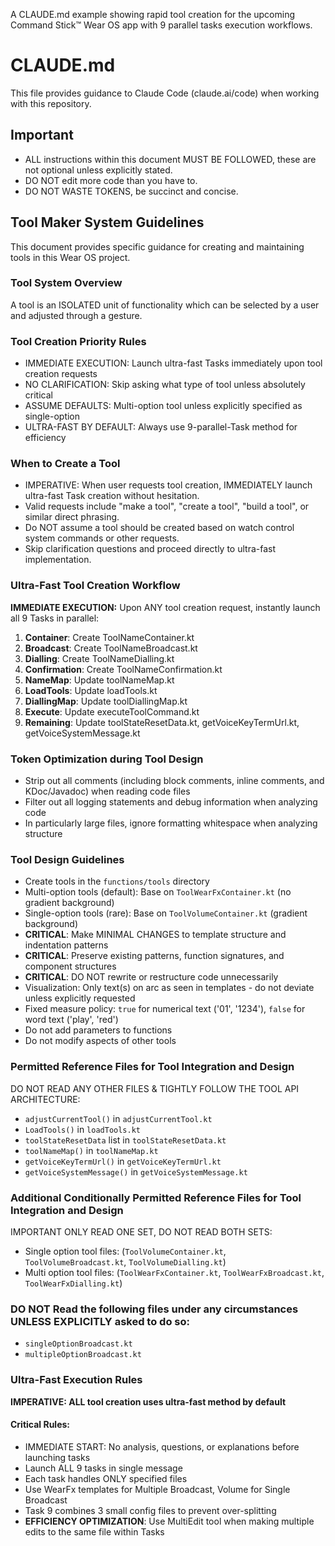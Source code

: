 A CLAUDE.md example showing rapid tool creation for the upcoming Command Stick™ Wear OS app with 9 parallel tasks execution workflows.

# CLAUDE.md

This file provides guidance to Claude Code (claude.ai/code) when working with this repository.

## Important
- ALL instructions within this document MUST BE FOLLOWED, these are not optional unless explicitly stated.
- DO NOT edit more code than you have to.
- DO NOT WASTE TOKENS, be succinct and concise.

## Tool Maker System Guidelines
This document provides specific guidance for creating and maintaining tools in this Wear OS project.

### Tool System Overview

A tool is an ISOLATED unit of functionality which can be selected by a user and adjusted through a gesture.

### Tool Creation Priority Rules
- IMMEDIATE EXECUTION: Launch ultra-fast Tasks immediately upon tool creation requests
- NO CLARIFICATION: Skip asking what type of tool unless absolutely critical
- ASSUME DEFAULTS: Multi-option tool unless explicitly specified as single-option
- ULTRA-FAST BY DEFAULT: Always use 9-parallel-Task method for efficiency

### When to Create a Tool
- IMPERATIVE: When user requests tool creation, IMMEDIATELY launch ultra-fast Task creation without hesitation.
- Valid requests include "make a tool", "create a tool", "build a tool", or similar direct phrasing.
- Do NOT assume a tool should be created based on watch control system commands or other requests.
- Skip clarification questions and proceed directly to ultra-fast implementation.

### Ultra-Fast Tool Creation Workflow
**IMMEDIATE EXECUTION:** Upon ANY tool creation request, instantly launch all 9 Tasks in parallel:
1. **Container**: Create ToolNameContainer.kt
2. **Broadcast**: Create ToolNameBroadcast.kt  
3. **Dialling**: Create ToolNameDialling.kt
4. **Confirmation**: Create ToolNameConfirmation.kt
5. **NameMap**: Update toolNameMap.kt
6. **LoadTools**: Update loadTools.kt
7. **DiallingMap**: Update toolDiallingMap.kt
8. **Execute**: Update executeToolCommand.kt
9. **Remaining**: Update toolStateResetData.kt, getVoiceKeyTermUrl.kt, getVoiceSystemMessage.kt

### Token Optimization during Tool Design
- Strip out all comments (including block comments, inline comments, and KDoc/Javadoc) when reading code files
- Filter out all logging statements and debug information when analyzing code
- In particularly large files, ignore formatting whitespace when analyzing structure

### Tool Design Guidelines
- Create tools in the `functions/tools` directory
- Multi-option tools (default): Base on `ToolWearFxContainer.kt` (no gradient background)
- Single-option tools (rare): Base on `ToolVolumeContainer.kt` (gradient background)
- **CRITICAL**: Make MINIMAL CHANGES to template structure and indentation patterns
- **CRITICAL**: Preserve existing patterns, function signatures, and component structures
- **CRITICAL**: DO NOT rewrite or restructure code unnecessarily
- Visualization: Only text(s) on arc as seen in templates - do not deviate unless explicitly requested
- Fixed measure policy: `true` for numerical text ('01', '1234'), `false` for word text ('play', 'red')
- Do not add parameters to functions
- Do not modify aspects of other tools

### Permitted Reference Files for Tool Integration and Design
DO NOT READ ANY OTHER FILES & TIGHTLY FOLLOW THE TOOL API ARCHITECTURE:
- `adjustCurrentTool()` in `adjustCurrentTool.kt`
- `LoadTools()` in `loadTools.kt`
- `toolStateResetData` list in `toolStateResetData.kt`
- `toolNameMap()` in `toolNameMap.kt`
- `getVoiceKeyTermUrl()` in `getVoiceKeyTermUrl.kt`
- `getVoiceSystemMessage()` in `getVoiceSystemMessage.kt`

### Additional Conditionally Permitted Reference Files for Tool Integration and Design
IMPORTANT ONLY READ ONE SET, DO NOT READ BOTH SETS:
- Single option tool files: (`ToolVolumeContainer.kt`, `ToolVolumeBroadcast.kt`, `ToolVolumeDialling.kt`)
- Multi option tool files: (`ToolWearFxContainer.kt`, `ToolWearFxBroadcast.kt`, `ToolWearFxDialling.kt`)

### DO NOT Read the following files under any circumstances UNLESS EXPLICITLY asked to do so:
- `singleOptionBroadcast.kt`
- `multipleOptionBroadcast.kt`

### Ultra-Fast Execution Rules
**IMPERATIVE: ALL tool creation uses ultra-fast method by default**

#### Critical Rules:
- IMMEDIATE START: No analysis, questions, or explanations before launching tasks
- Launch ALL 9 tasks in single message
- Each task handles ONLY specified files
- Use WearFx templates for Multiple Broadcast, Volume for Single Broadcast
- Task 9 combines 3 small config files to prevent over-splitting
- **EFFICIENCY OPTIMIZATION**: Use MultiEdit tool when making multiple edits to the same file within Tasks
